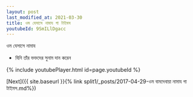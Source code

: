 ```yaml
---
layout: post
last_modified_at: 2021-03-30
title: ওম যেসাসে নামায গা টাইমস
youtubeId: 9SmILlDgacc
---
```

 
 
 ওম যেসাসে নামায  
 
 -  যিনি তাঁর ভক্তদের সুনাম দান করেন 
 
  
 
  
 
 
 
 
 
 


{% include youtubePlayer.html id=page.youtubeId %}
 
[Next]({{ site.baseurl }}{% link  split1/_posts/2017-04-29-ওম বামদেবায়া নামায গা টাইমস.md%})
 
